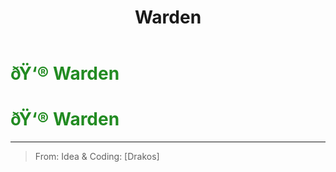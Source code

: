 ﻿---
lang: en-US
title: Warden
prev: Hawk
next: 
---
# <font color="#228b22">ðŸ‘® <b>Warden</b></font> <Badge text="Ghost" type="tip" vertical="middle"/>
# <font color="#228b22">ðŸ‘® <b>Warden</b></font> <Badge text="Ghost" type="tip" vertical="middle"/>
---

> From: Idea & Coding: [Drakos]

